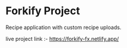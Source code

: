 # Forkify Project

Recipe application with custom recipe uploads.

live project link :- https://forkify-fx.netlify.app/
